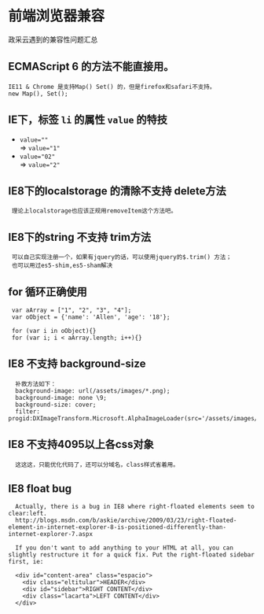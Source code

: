 # 前端浏览器兼容
政采云遇到的兼容性问题汇总
## ECMAScript 6 的方法不能直接用。
```
IE11 & Chrome 是支持Map() Set() 的，但是firefox和safari不支持。
new Map(), Set();
```

## IE下，标签 ` li ` 的属性 ` value ` 的特技

* ` value="" `  
	 => ` value="1" `
* ` value="02" `  
	 => ` value="2" `

## IE8下的localstorage 的清除不支持 delete方法
```
 理论上localstorage也应该正规用removeItem这个方法吧。
```

## IE8下的string 不支持 trim方法
```
 可以自己实现注册一个，如果有jquery的话，可以使用jquery的$.trim() 方法；
 也可以用过es5-shim,es5-sham解决
```

## for 循环正确使用
```
 var aArray = ["1", "2", "3", "4"];
 var oObject = {'name': 'Allen', 'age': '18'};
 
 for (var i in oObject){}
 for (var i; i < aArray.length; i++){}
```

## IE8 不支持 background-size
```
  补救方法如下： 
  background-image: url(/assets/images/*.png);
  background-image: none \9;
  background-size: cover;
  filter: progid:DXImageTransform.Microsoft.AlphaImageLoader(src='/assets/images/*.png',sizingMethod='scale');
```

## IE8 不支持4095以上各css对象
```
  这这这，只能优化代码了，还可以分域名，class样式省着用。
```

## IE8 float bug
```
  Actually, there is a bug in IE8 where right-floated elements seem to clear:left.
  http://blogs.msdn.com/b/askie/archive/2009/03/23/right-floated-element-in-internet-explorer-8-is-positioned-differently-than-internet-explorer-7.aspx

  If you don't want to add anything to your HTML at all, you can slightly restructure it for a quick fix. Put the right-floated sidebar first, ie:

  <div id="content-area" class="espacio">
    <div class="eltitular">HEADER</div>
    <div id="sidebar">RIGHT CONTENT</div>
    <div class="lacarta">LEFT CONTENT</div>
  </div>
```


